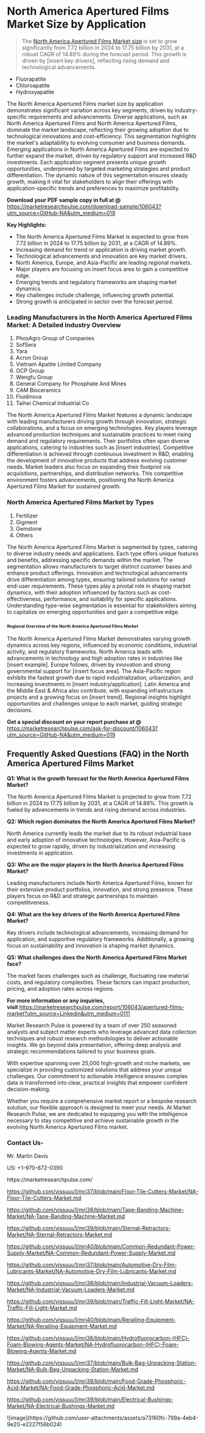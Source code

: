 <h1>North America Apertured Films Market&nbsp;Size by Application</h1><blockquote><p>The <a href="https://marketresearchpulse.com/download-sample/106043?utm_source=GitHub-NA&amp;utm_medium=019">North America Apertured Films Market size</a> is set to grow significantly from 7.72 billion in 2024 to 17.75 billion by 2031, at a robust CAGR of 14.89% during the forecast period. This growth is driven by [insert key drivers], reflecting rising demand and technological advancements.</p></blockquote><ul><li>Fluorapatite<li> Chloroapatite<li> Hydroxyapatite</li></ul><p>The North America Apertured Films market size by application demonstrates significant variation across key segments, driven by industry-specific requirements and advancements. Diverse applications, such as North America Apertured Films and North America Apertured Films, dominate the market landscape, reflecting their growing adoption due to technological innovations and cost-efficiency. This segmentation highlights the market's adaptability to evolving consumer and business demands. Emerging applications in North America Apertured Films are expected to further expand the market, driven by regulatory support and increased R&D investments. Each application segment presents unique growth opportunities, underpinned by targeted marketing strategies and product differentiation. The dynamic nature of this segmentation ensures steady growth, making it vital for stakeholders to align their offerings with application-specific trends and preferences to maximize profitability.</p><p><strong>Download your PDF sample copy in full at @ </strong><a href="https://marketresearchpulse.com/download-sample/106043?utm_source=GitHub-NA&amp;utm_medium=019">https://marketresearchpulse.com/download-sample/106043?utm_source=GitHub-NA&amp;utm_medium=019</a></p><p><strong>Key Highlights: </strong></p><ul><li>The North America Apertured Films Market is expected to grow from 7.72 billion in 2024 to 17.75 billion by 2031, at a CAGR of 14.89%.</li><li>Increasing demand for trend or application is driving market growth.</li><li>Technological advancements and innovation are key market drivers.</li><li>North America, Europe, and Asia-Pacific are leading regional markets.</li><li>Major players are focusing on insert focus area to gain a competitive edge.</li><li>Emerging trends and regulatory frameworks are shaping market dynamics.</li><li>Key challenges include challenge, influencing growth potential.</li><li>Strong growth is anticipated in sector over the forecast period.</li></ul><h3>Leading Manufacturers in the North America Apertured Films Market: A Detailed Industry Overview</h3><ol><li>PhosAgro Group of Companies</li><li>SofSera</li><li>Yara</li><li>Acron Group</li><li>Vietnam Apatite Limited Company</li><li>OCP Group</li><li>Wengfu Group</li><li>General Company for Phosphate And Mines</li><li>CAM Bioceramics</li><li>Fluidinova</li><li>Taihei Chemical Industrial Co</li></ol><div class="flex max-w-full flex-col flex-grow"><div class="min-h-8 text-message flex w-full flex-col items-end gap-2 whitespace-normal break-words [.text-message+&amp;]:mt-5" dir="auto" data-message-author-role="assistant" data-message-id="fd8432e4-4910-450d-b182-61b7bfb0a01f" data-message-model-slug="gpt-4o"><div class="flex w-full flex-col gap-1 empty:hidden first:pt-[3px]"><div class="markdown prose w-full break-words dark:prose-invert light"><p>The North America Apertured Films Market features a dynamic landscape with leading manufacturers driving growth through innovation, strategic collaborations, and a focus on emerging technologies. Key players leverage advanced production techniques and sustainable practices to meet rising demand and regulatory requirements. Their portfolios often span diverse applications, catering to industries such as [insert industries]. Competitive differentiation is achieved through continuous investment in R&amp;D, enabling the development of innovative products that address evolving customer needs. Market leaders also focus on expanding their footprint via acquisitions, partnerships, and distribution networks. This competitive environment fosters advancements, positioning the North America Apertured Films Market for sustained growth.</p></div></div></div></div><h3>North America Apertured Films Market by Types</h3><ol><li>Fertilizer<li> Gigment<li> Gemstone<li> Others</li></ol><div class="flex max-w-full flex-col flex-grow"><div class="min-h-8 text-message flex w-full flex-col items-end gap-2 whitespace-normal break-words [.text-message+&amp;]:mt-5" dir="auto" data-message-author-role="assistant" data-message-id="084470be-0bb7-4664-bddf-5156b4f41249" data-message-model-slug="gpt-4o-mini"><div class="flex w-full flex-col gap-1 empty:hidden first:pt-[3px]"><div class="markdown prose w-full break-words dark:prose-invert light"><p>The North America Apertured Films Market is segmented by types, catering to diverse industry needs and applications. Each type offers unique features and benefits, addressing specific demands within the market. The segmentation allows manufacturers to target distinct customer bases and enhance product offerings. Innovation and technological advancements drive differentiation among types, ensuring tailored solutions for varied end-user requirements. These types play a pivotal role in shaping market dynamics, with their adoption influenced by factors such as cost-effectiveness, performance, and suitability for specific applications. Understanding type-wise segmentation is essential for stakeholders aiming to capitalize on emerging opportunities and gain a competitive edge.</p></div></div></div></div><h3><span style="font-size: 11px;">Regional Overview of the North America Apertured Films Market</span></h3><div class="flex max-w-full flex-col flex-grow"><div class="min-h-8 text-message flex w-full flex-col items-end gap-2 whitespace-normal break-words [.text-message+&amp;]:mt-5" dir="auto" data-message-author-role="assistant" data-message-id="e9038762-ce64-4e30-91c9-9bd413514231" data-message-model-slug="gpt-4o-mini"><div class="flex w-full flex-col gap-1 empty:hidden first:pt-[3px]"><div class="markdown prose w-full break-words dark:prose-invert light"><p>The North America Apertured Films Market demonstrates varying growth dynamics across key regions, influenced by economic conditions, industrial activity, and regulatory frameworks. North America leads with advancements in technology and high adoption rates in industries like [insert example]. Europe follows, driven by innovation and strong governmental support for [insert focus area]. The Asia-Pacific region exhibits the fastest growth due to rapid industrialization, urbanization, and increasing investments in [insert industry/application]. Latin America and the Middle East &amp; Africa also contribute, with expanding infrastructure projects and a growing focus on [insert trend]. Regional insights highlight opportunities and challenges unique to each market, guiding strategic decisions.</p></div></div></div></div><p><strong>Get a special discount on your report purchase at @ </strong><a href="https://marketresearchpulse.com/ask-for-discount/106043?utm_source=GitHub-NA&amp;utm_medium=019">https://marketresearchpulse.com/ask-for-discount/106043?utm_source=GitHub-NA&amp;utm_medium=019</a></p><h2>Frequently Asked Questions (FAQ) in the North America Apertured Films Market</h2><p><strong>Q1: What is the growth forecast for the North America Apertured Films Market?</strong></p><p>The North America Apertured Films Market is projected to grow from 7.72 billion in 2024 to 17.75 billion by 2031, at a CAGR of 14.89%. This growth is fueled by advancements in trends and rising demand across industries.</p><p><strong>Q2: Which region dominates the North America Apertured Films Market?</strong></p><p>North America currently leads the market due to its robust industrial base and early adoption of innovative technologies. However, Asia-Pacific is expected to grow rapidly, driven by industrialization and increasing investments in application.</p><p><strong>Q3: Who are the major players in the North America Apertured Films Market?</strong></p><p>Leading manufacturers include North America Apertured Films, known for their extensive product portfolios, innovation, and strong presence. These players focus on R&amp;D and strategic partnerships to maintain competitiveness.</p><p><strong>Q4: What are the key drivers of the North America Apertured Films Market?</strong></p><p>Key drivers include technological advancements, increasing demand for application, and supportive regulatory frameworks. Additionally, a growing focus on sustainability and innovation is shaping market dynamics.</p><p><strong>Q5: What challenges does the North America Apertured Films Market face?</strong></p><p>The market faces challenges such as challenge, fluctuating raw material costs, and regulatory complexities. These factors can impact production, pricing, and adoption rates across regions.</p><p><strong>For more information or any inquiries, visit&nbsp;</strong><a href="https://marketresearchpulse.com/report/106043/apertured-films-market?utm_source=Linkedin&utm_medium=0111">https://marketresearchpulse.com/report/106043/apertured-films-market?utm_source=Linkedin&utm_medium=0111</a></p><p>Market Research Pulse is powered by a team of over 250 seasoned analysts and subject matter experts who leverage advanced data collection techniques and robust research methodologies to deliver actionable insights. We go beyond data presentation, offering deep analysis and strategic recommendations tailored to your business goals.</p><p>With expertise spanning over 25,000 high-growth and niche markets, we specialize in providing customized solutions that address your unique challenges. Our commitment to actionable intelligence ensures complex data is transformed into clear, practical insights that empower confident decision-making.</p><p>Whether you require a comprehensive market report or a bespoke research solution, our flexible approach is designed to meet your needs. At Market Research Pulse, we are dedicated to equipping you with the intelligence necessary to stay competitive and achieve sustainable growth in the evolving North America Apertured Films market.</p><h3><strong>Contact Us-</strong></h3><p>Mr. Martin Davis</p><p>US: +1-970-672-0390</p><p>https://marketresearchpulse.com/</p><p><a href="https://github.com/vissuuu1/mri37/blob/main/Floor-Tile-Cutters-Market/NA-Floor-Tile-Cutters-Market.md">https://github.com/vissuuu1/mri37/blob/main/Floor-Tile-Cutters-Market/NA-Floor-Tile-Cutters-Market.md</a></p><p><a href="https://github.com/vissuuu1/mri38/blob/main/Tape-Banding-Machine-Market/NA-Tape-Banding-Machine-Market.md">https://github.com/vissuuu1/mri38/blob/main/Tape-Banding-Machine-Market/NA-Tape-Banding-Machine-Market.md</a></p><p><a href="https://github.com/vissuuu1/mri39/blob/main/Sternal-Retractors-Market/NA-Sternal-Retractors-Market.md">https://github.com/vissuuu1/mri39/blob/main/Sternal-Retractors-Market/NA-Sternal-Retractors-Market.md</a></p><p><a href="https://github.com/vissuuu1/mri40/blob/main/Common-Redundant-Power-Supply-Market/NA-Common-Redundant-Power-Supply-Market.md">https://github.com/vissuuu1/mri40/blob/main/Common-Redundant-Power-Supply-Market/NA-Common-Redundant-Power-Supply-Market.md</a></p><p><a href="https://github.com/vissuuu1/mri37/blob/main/Automotive-Dry-Film-Lubricants-Market/NA-Automotive-Dry-Film-Lubricants-Market.md">https://github.com/vissuuu1/mri37/blob/main/Automotive-Dry-Film-Lubricants-Market/NA-Automotive-Dry-Film-Lubricants-Market.md</a></p><p><a href="https://github.com/vissuuu1/mri38/blob/main/Industrial-Vacuum-Loaders-Market/NA-Industrial-Vacuum-Loaders-Market.md">https://github.com/vissuuu1/mri38/blob/main/Industrial-Vacuum-Loaders-Market/NA-Industrial-Vacuum-Loaders-Market.md</a></p><p><a href="https://github.com/vissuuu1/mri39/blob/main/Traffic-Fill-Light-Market/NA-Traffic-Fill-Light-Market.md">https://github.com/vissuuu1/mri39/blob/main/Traffic-Fill-Light-Market/NA-Traffic-Fill-Light-Market.md</a></p><p><a href="https://github.com/vissuuu1/mri40/blob/main/Rerailing-Equipment-Market/NA-Rerailing-Equipment-Market.md">https://github.com/vissuuu1/mri40/blob/main/Rerailing-Equipment-Market/NA-Rerailing-Equipment-Market.md</a></p><p><a href="https://github.com/vissuuu1/mri36/blob/main/Hydrofluorocarbon-(HFC)-Foam-Blowing-Agents-Market/NA-Hydrofluorocarbon-(HFC)-Foam-Blowing-Agents-Market.md">https://github.com/vissuuu1/mri36/blob/main/Hydrofluorocarbon-(HFC)-Foam-Blowing-Agents-Market/NA-Hydrofluorocarbon-(HFC)-Foam-Blowing-Agents-Market.md</a></p><p><a href="https://github.com/vissuuu1/mri37/blob/main/Bulk-Bag-Unpacking-Station-Market/NA-Bulk-Bag-Unpacking-Station-Market.md">https://github.com/vissuuu1/mri37/blob/main/Bulk-Bag-Unpacking-Station-Market/NA-Bulk-Bag-Unpacking-Station-Market.md</a></p><p><a href="https://github.com/vissuuu1/mri38/blob/main/Food-Grade-Phosphoric-Acid-Market/NA-Food-Grade-Phosphoric-Acid-Market.md">https://github.com/vissuuu1/mri38/blob/main/Food-Grade-Phosphoric-Acid-Market/NA-Food-Grade-Phosphoric-Acid-Market.md</a></p><p><a href="https://github.com/vissuuu1/mri39/blob/main/Electrical-Bushings-Market/NA-Electrical-Bushings-Market.md">https://github.com/vissuuu1/mri39/blob/main/Electrical-Bushings-Market/NA-Electrical-Bushings-Market.md</a></p>
![image](https://github.com/user-attachments/assets/a73160fc-799a-4eb4-9e20-e2227f56b024)
